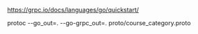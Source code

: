 https://grpc.io/docs/languages/go/quickstart/

protoc --go_out=. --go-grpc_out=. proto/course_category.proto  